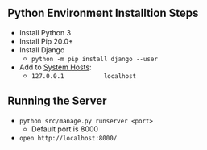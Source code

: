 ## Python Environment Installtion Steps

-   Install Python 3
-   Install Pip 20.0+
-   Install Django
    -   `python -m pip install django --user`
-   Add to [System Hosts](file:///C:/Windows/System32/drivers/etc/hosts):
    -   `127.0.0.1           localhost`

## Running the Server

-   `python src/manage.py runserver <port>`
    -   Default port is 8000
-   `open http://localhost:8000/`
